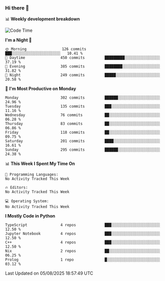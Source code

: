 ### Hi there 👋

📊 **Weekly development breakdown**
<!--START_SECTION:waka-->
![Code Time](http://img.shields.io/badge/Code%20Time-394%20hrs%2055%20mins-blue)

**I'm a Night 🦉** 

```text
🌞 Morning                126 commits         ███░░░░░░░░░░░░░░░░░░░░░░   10.41 % 
🌆 Daytime                450 commits         █████████░░░░░░░░░░░░░░░░   37.19 % 
🌃 Evening                385 commits         ████████░░░░░░░░░░░░░░░░░   31.82 % 
🌙 Night                  249 commits         █████░░░░░░░░░░░░░░░░░░░░   20.58 % 
```
📅 **I'm Most Productive on Monday** 

```text
Monday                   302 commits         ██████░░░░░░░░░░░░░░░░░░░   24.96 % 
Tuesday                  135 commits         ███░░░░░░░░░░░░░░░░░░░░░░   11.16 % 
Wednesday                76 commits          ██░░░░░░░░░░░░░░░░░░░░░░░   06.28 % 
Thursday                 83 commits          ██░░░░░░░░░░░░░░░░░░░░░░░   06.86 % 
Friday                   118 commits         ██░░░░░░░░░░░░░░░░░░░░░░░   09.75 % 
Saturday                 201 commits         ████░░░░░░░░░░░░░░░░░░░░░   16.61 % 
Sunday                   295 commits         ██████░░░░░░░░░░░░░░░░░░░   24.38 % 
```


📊 **This Week I Spent My Time On** 

```text
💬 Programming Languages: 
No Activity Tracked This Week

🔥 Editors: 
No Activity Tracked This Week

💻 Operating System: 
No Activity Tracked This Week
```

**I Mostly Code in Python** 

```text
TypeScript               4 repos             ███░░░░░░░░░░░░░░░░░░░░░░   12.50 % 
Jupyter Notebook         4 repos             ███░░░░░░░░░░░░░░░░░░░░░░   12.50 % 
C++                      4 repos             ███░░░░░░░░░░░░░░░░░░░░░░   12.50 % 
Nix                      2 repos             ██░░░░░░░░░░░░░░░░░░░░░░░   06.25 % 
Prolog                   1 repo              █░░░░░░░░░░░░░░░░░░░░░░░░   03.12 % 
```




 Last Updated on 05/08/2025 18:57:49 UTC
<!--END_SECTION:waka-->
<!--
**R-enanVieira/R-enanVieira** is a ✨ _special_ ✨ repository because its `README.md` (this file) appears on your GitHub profile.

Here are some ideas to get you started:

- 🔭 I’m currently working on ...
- 🌱 I’m currently learning ...
- 👯 I’m looking to collaborate on ...
- 🤔 I’m looking for help with ...
- 💬 Ask me about ...
- 📫 How to reach me: ...
- 😄 Pronouns: ...
- ⚡ Fun fact: ...
-->
